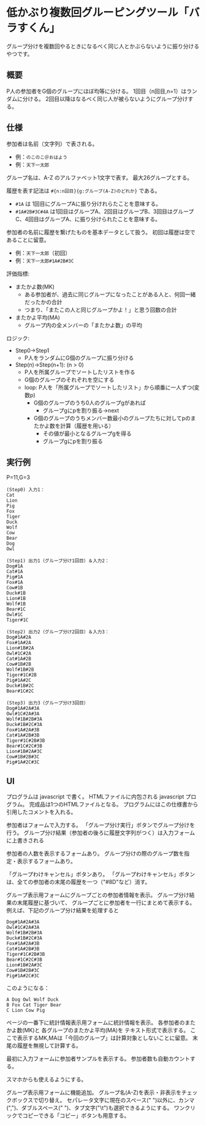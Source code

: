 # 低かぶり複数回グルーピングツール「バラすくん」

グループ分けを複数回やるときになるべく同じ人とかぶらないように振り分けるやつです。

## 概要

P人の参加者をG個のグループにほぼ均等に分ける。
1回目（n回目,n=1）はランダムに分ける。
2回目以降はなるべく同じ人が被らないようにグループ分けする。

## 仕様

参加者は名前（文字列）で表される。
- 例：```のこのこ＠おはよう```
- 例：```天下一太郎```

グループ名は、A-Z のアルファベット1文字で表す。
最大26グループとする。

履歴を表す記法は ```#{n:n回目}{g:グループ(A-Z)のどれか}``` である。
- ```#1A``` は 1回目にグループAに振り分けれらたことを意味する。
- ```#1A#2B#3C#4A``` は1回目はグループA、2回目はグループB、3回目はグループC、4回目はグループA、に振り分けられたことを意味する。

参加者の名前に履歴を繋げたものを基本データとして扱う。
初回は履歴は空であることに留意。
- 例：```天下一太郎```（初回）
- 例：```天下一太郎#1A#2B#3C```

評価指標:
- またかよ数(MK)
  - ある参加者が、過去に同じグループになったことがある人と、何回一緒だったかの合計
  - つまり、「またこの人と同じグループかよ！」と思う回数の合計
- またかよ平均(MA)
  - グループ内の全メンバーの「またかよ数」の平均

ロジック:
- Step0→Step1
  - P人をランダムにG個のグループに振り分ける
- Step(n)→Step(n+1): (n > 0)
  - P人を所属グループでソートしたリストを作る
  - G個のグループのそれぞれを空にする
  - loop: P人を「所属グループでソートしたリスト」から順番に一人ずつ(変数p)
    - G個のグループのうち0人のグループgがあれば
      - グループgにpを割り振る→next
    - G個のグループのうちメンバー数最小のグループたちに対してpのまたかよ数を計算（履歴を用いる）
      - その値が最小となるグループgを得る
      - グループgにpを割り振る


## 実行例

P=11,G=3

```
(Step0) 入力1：
Cat
Lion
Pig
Fox
Tiger
Duck
Wolf
Cow
Bear
Dog
Owl

(Step1) 出力1（グループ分け1回目）＆入力2：
Dog#1A
Cat#1A
Pig#1A
Fox#1A
Cow#1B
Duck#1B
Lion#1B
Wolf#1B
Bear#1C
Owl#1C
Tiger#1C

(Step2) 出力2（グループ分け2回目）＆入力3：
Dog#1A#2A
Fox#1A#2A
Lion#1B#2A
Owl#1C#2A
Cat#1A#2B
Cow#1B#2B
Wolf#1B#2B
Tiger#1C#2B
Pig#1A#2C
Duck#1B#2C
Bear#1C#2C

(Step3) 出力3（グループ分け3回目）
Dog#1A#2A#3A
Owl#1C#2A#3A
Wolf#1B#2B#3A
Duck#1B#2C#3A
Fox#1A#2A#3B
Cat#1A#2B#3B
Tiger#1C#2B#3B
Bear#1C#2C#3B
Lion#1B#2A#3C
Cow#1B#2B#3C
Pig#1A#2C#3C
```

## UI

プログラムは javascript で書く。
HTMLファイルに内包される javascript プログラム。
完成品は1つのHTMLファイルとなる。
プログラムにはこの仕様書から引用したコメントを入れる。

参加者はフォームで入力する。
「グループ分け実行」ボタンでグループ分けを行う。
グループ分け結果（参加者の後ろに履歴文字列がつく）は入力フォームに上書きされる

参加者の人数を表示するフォームあり。
グループ分けの際のグループ数を指定・表示するフォームあり。

「グループわけキャンセル」ボタンあり。
「グループわけキャンセル」ボタンは、全ての参加者の末尾の履歴を一つ（"#8D"など）消す。

グループ表示用フォームにグループごとの参加者情報を表示。
グループ分け結果の末尾履歴に基づいて、
グループごとに参加者を一行にまとめて表示する。
例えば、下記のグループ分け結果を処理すると
```
Dog#1A#2A#3A
Owl#1C#2A#3A
Wolf#1B#2B#3A
Duck#1B#2C#3A
Fox#1A#2A#3B
Cat#1A#2B#3B
Tiger#1C#2B#3B
Bear#1C#2C#3B
Lion#1B#2A#3C
Cow#1B#2B#3C
Pig#1A#2C#3C
```
このようになる：
```
A Dog Owl Wolf Duck
B Fox Cat Tiger Bear
C Lion Cow Pig
```

ページの一番下に統計情報表示用フォームに統計情報を表示。
各参加者のまたかよ数(MK)と
各グループのまたかよ平均(MA)を
テキスト形式で表示する。
ここで表示するMK,MAは「今回のグループ」は計算対象としないことに留意。
末尾の履歴を無視して計算する。

最初に入力フォームに参加者サンプルを表示する。
参加者数も自動カウントする。

スマホからも使えるようにする。

グループ表示用フォームに機能追加。
グループ名(A-Z)を表示・非表示をチェックボックスで切り替え。
セパレータ文字に現在のスペース(" ")以外に、カンマ(",")、ダブルスペース("  ")、タブ文字("\t")も選択できるようにする。
ワンクリックでコピーできる「コピー」ボタンも用意する。

